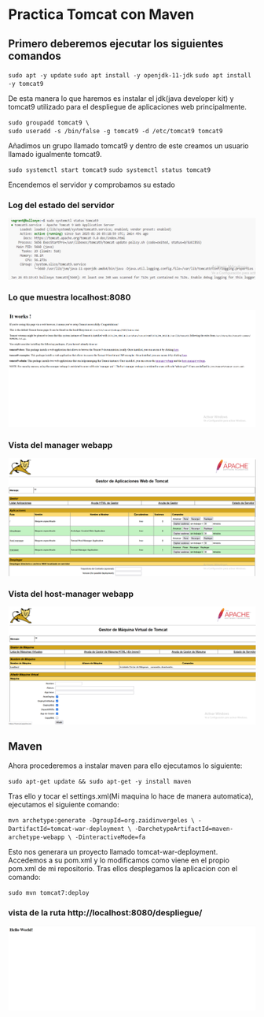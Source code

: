 # Practica Tomcat con Maven

## Primero deberemos ejecutar los siguientes comandos

`sudo apt -y update`
`sudo apt install -y openjdk-11-jdk`
`sudo apt install -y tomcat9`


De esta manera lo que haremos es instalar el jdk(java developer kit) y tomcat9 utilizado para el despliegue de aplicaciones web principalmente.


`sudo groupadd tomcat9 \                                                                                                       sudo useradd -s /bin/false -g tomcat9 -d /etc/tomcat9 tomcat9`

Añadimos un grupo llamado tomcat9 y dentro de este creamos un usuario llamado igualmente tomcat9.


`sudo systemctl start tomcat9`
`sudo systemctl status tomcat9`

Encendemos el servidor y comprobamos su estado


### Log del estado del servidor

![alt text](image.png)


### Lo que muestra localhost:8080


![alt text](image-1.png)


### Vista del manager webapp

![alt text](image-2.png)


### Vista del host-manager webapp

![alt text](image-3.png)


## Maven


Ahora procederemos a instalar maven para ello ejecutamos lo siguiente: 

`sudo apt-get update && sudo apt-get -y install maven`

Tras ello y tocar el settings.xml(Mi maquina lo hace de manera automatica), ejecutamos el siguiente comando: 

`mvn archetype:generate -DgroupId=org.zaidinvergeles \ -DartifactId=tomcat-war-deployment \ -DarchetypeArtifactId=maven-archetype-webapp \ -DinteractiveMode=fa`

Esto nos generara un proyecto llamado tomcat-war-deployment. Accedemos a su pom.xml y lo modificamos como viene en el propio pom.xml de mi repositorio. Tras ellos desplegamos la aplicacion con el comando: 

`sudo mvn tomcat7:deploy`


### vista de la ruta http://localhost:8080/despliegue/

![alt text](image-4.png)